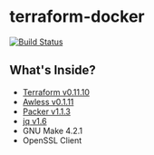 # terraform-docker

[![Build Status](https://travis-ci.org/royge/terraform-docker.svg?branch=master)](https://travis-ci.org/royge/terraform-docker)

## What's Inside?

* [Terraform v0.11.10](https://www.terraform.io/)
* [Awless v0.1.11](https://github.com/wallix/awless/)
* [Packer v1.1.3](https://www.packer.io/)
* [jq v1.6](https://stedolan.github.io/jq/)
* GNU Make 4.2.1
* OpenSSL Client
